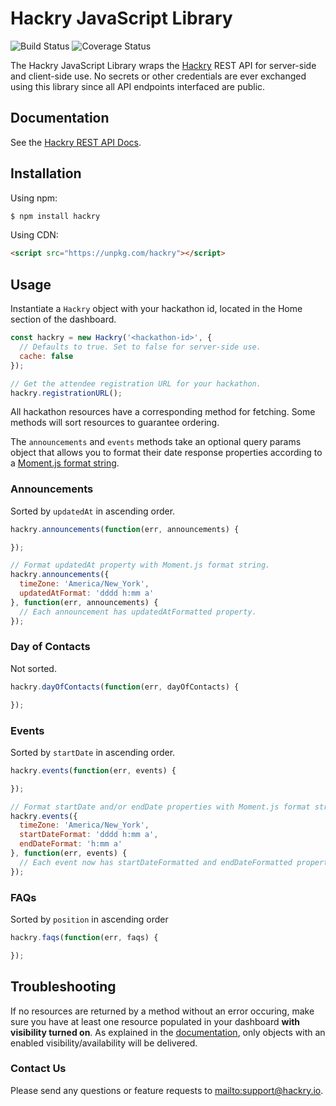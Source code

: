 # Hackry JavaScript Library
![Build Status][build]
![Coverage Status][coverage]

The Hackry JavaScript Library wraps the [Hackry](https://hackry.io) REST API for
server-side and client-side use. No secrets or other credentials are ever
exchanged using this library since all API endpoints interfaced are public.

## Documentation

See the [Hackry REST API Docs][docs].

## Installation
Using npm:
```bash
$ npm install hackry
```

Using CDN:
```html
<script src="https://unpkg.com/hackry"></script>
```

## Usage

Instantiate a `Hackry` object with your hackathon id, located in the Home
section of the dashboard.
```js
const hackry = new Hackry('<hackathon-id>', {
  // Defaults to true. Set to false for server-side use.
  cache: false
});

// Get the attendee registration URL for your hackathon.
hackry.registrationURL();
```
All hackathon resources have a corresponding method for fetching. Some methods
will sort resources to guarantee ordering.

The `announcements` and `events` methods take an optional query params object
that allows you to format their date response properties according to a
[Moment.js format string](https://momentjs.com/docs/#/displaying/format/).

### Announcements
Sorted by `updatedAt` in ascending order.
```js
hackry.announcements(function(err, announcements) {

});

// Format updatedAt property with Moment.js format string.
hackry.announcements({
  timeZone: 'America/New_York',
  updatedAtFormat: 'dddd h:mm a'
}, function(err, announcements) {
  // Each announcement has updatedAtFormatted property.
});
```

### Day of Contacts
Not sorted.
```js
hackry.dayOfContacts(function(err, dayOfContacts) {

});
```

### Events
Sorted by `startDate` in ascending order.
```js
hackry.events(function(err, events) {

});

// Format startDate and/or endDate properties with Moment.js format strings.
hackry.events({
  timeZone: 'America/New_York',
  startDateFormat: 'dddd h:mm a',
  endDateFormat: 'h:mm a'
}, function(err, events) {
  // Each event now has startDateFormatted and endDateFormatted properties.
});
```

### FAQs
Sorted by `position` in ascending order
```js
hackry.faqs(function(err, faqs) {

});
```

## Troubleshooting

If no resources are returned by a method without an error occuring, make sure
you have at least one resource populated in your dashboard __with visibility
turned on__. As explained in the [documentation][docs], only objects with an
enabled visibility/availability will be delivered.

### Contact Us

Please send any questions or feature requests to <mailto:support@hackry.io>.

[build]: https://img.shields.io/travis/HackryHQ/Hackry-SDK-JS.svg
[coverage]: https://img.shields.io/codecov/c/github/HackryHQ/Hackry-SDK-JS.svg
[docs]: https://hackry.io/docs
